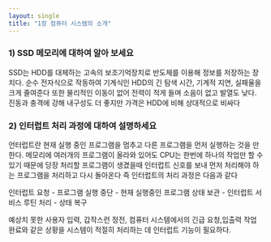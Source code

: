 ```yaml
---
layout: single
title: "1장 컴퓨터 시스템의 소개"
---
```


### 1) SSD 메모리에 대하여 알아 보세요
	
  
  SSD는 HDD를 대체하는 고속의 보조기억장치로 반도체를 이용해 정보를 저장하는 장치다.
	순수 전자식으로 작동하여 기계식인 HDD의 긴 탐색 시간, 기계적 지연, 실패율을 크게 줄여준다
	또한 물리적인 이동이 없어 전력이 적게 들며 소음이 없고 발열도 낮다. 진동과 충격에 강해 내구성도 더 좋지만
	가격은 HDD에 비해 상대적으로 비싸다

### 2) 인터럽트 처리 과정에 대하여 설명하세요
	
  
  언터럽트란 현재 실행 중인 프로그램을 멈추고 다른 프로그램을 먼저 실행하는 것을 만한다.
	메모리에 여러개의 프로그램이 올라와 있어도 CPU는 한번에 하나의 작업만 할 수 있기 때문에
	당장 처리할 프로그램이 생겼을때 인터럽트 신호를 보내 먼저 처리해야 하는 프로그램을 처리하고 다시 돌아온다
	즉 인터럽트의 처리 과정은 다음과 같다
	
  인터럽트 요청 - 프로그램 실행 중단 - 현재 실행중인 프로그램 상태 보관 - 인터럽트 서비스 루틴 처리 - 상태 복구
	
  
  예상치 못한 사용자 입력, 갑작스런 정전, 컴퓨터 시스템에서의 긴급 요청,입출력 작업 완료와 같은 상황을 시스템이 적절히 처리하는 데 인터럽트 기능이 필요하다.
